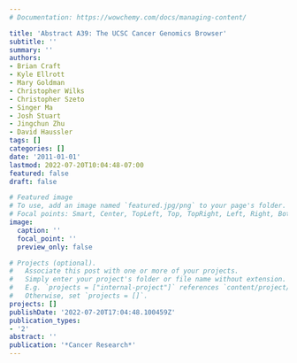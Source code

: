 ```yaml
---
# Documentation: https://wowchemy.com/docs/managing-content/

title: 'Abstract A39: The UCSC Cancer Genomics Browser'
subtitle: ''
summary: ''
authors:
- Brian Craft
- Kyle Ellrott
- Mary Goldman
- Christopher Wilks
- Christopher Szeto
- Singer Ma
- Josh Stuart
- Jingchun Zhu
- David Haussler
tags: []
categories: []
date: '2011-01-01'
lastmod: 2022-07-20T10:04:48-07:00
featured: false
draft: false

# Featured image
# To use, add an image named `featured.jpg/png` to your page's folder.
# Focal points: Smart, Center, TopLeft, Top, TopRight, Left, Right, BottomLeft, Bottom, BottomRight.
image:
  caption: ''
  focal_point: ''
  preview_only: false

# Projects (optional).
#   Associate this post with one or more of your projects.
#   Simply enter your project's folder or file name without extension.
#   E.g. `projects = ["internal-project"]` references `content/project/deep-learning/index.md`.
#   Otherwise, set `projects = []`.
projects: []
publishDate: '2022-07-20T17:04:48.100459Z'
publication_types:
- '2'
abstract: ''
publication: '*Cancer Research*'
---
```

